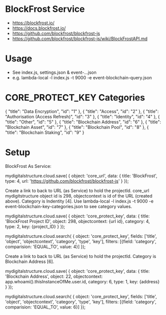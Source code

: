 # BlockFrost Service
- https://blockfrost.io/
- https://docs.blockfrost.io/
- https://github.com/blockfrost/blockfrost-js
- https://github.com/blockfrost/blockfrost-js/wiki/BlockFrostAPI.md

# Usage
- See index.js, settings.json & event-...json
- e.g. lambda-local -l index.js -t 9000 -e event-blockchain-query.json

# CORE_PROTECT_KEY Categories
{
    "title": "Data Encryption",
    "id": "1"
},
{
    "title": "Access",
    "id": "2"
},
{
    "title": "Authorisation (Access Refresh)",
    "id": "3"
},
{
    "title": "Identity",
    "id": "4"
},
{
    "title": "Other",
    "id": "5"
},
{
    "title": "Blockchain Address",
    "id": "6"
},
{
    "title": "Blockchain Asset",
    "id": "7"
},
{
    "title": "Blockchain Pool",
    "id": "8"
},
{
    "title": "Blockchain Staking",
    "id": "9"
}


# Setup

BlockFrost As Service:

mydigitalstructure.cloud.save(
{
    object: 'core_url',
    data:
    {
        title: 'BlockFrost',
        type: 4,
        url: 'https://github.com/blockfrost/blockfrost-js'
    }
});

Create a link to back to URL (as Service) to hold the projectId.
core_url mydigitstructure object id is 298, objectcontext is id of the URL (created above).
Category is Indentity [4].
Use lambda-local -l index.js -t 9000 -e event-blockchain-key-categories.json to see category values.

mydigitalstructure.cloud.save(
{
    object: 'core_protect_key',
    data:
    {
        title: 'BlockFrost Project ID',
        object: 298,
        objectcontext: {url id},
        category: 4,
        type: 2,
        key: {project_ID}
    }
});

mydigitalstructure.cloud.search(
{
    object: 'core_protect_key',
    fields: ['title', 'object', 'objectcontext', 'category', 'type', 'key'],
    filters: [{field: 'category', comparision: 'EQUAL_TO', value: 4}]
});

Create a link to back to URL (as Service) to hold the projectId.
Category is Blockchain Address [6].

mydigitalstructure.cloud.save(
{
    object: 'core_protect_key',
    data:
    {
        title: 'Blockchain Address',
        object: 22,
        objectcontext: app.whoami().thisInstanceOfMe.user.id,
        category: 6,
        type: 1,
        key: {address}
    }
});

mydigitalstructure.cloud.search(
{
    object: 'core_protect_key',
    fields: ['title', 'object', 'objectcontext', 'category', 'type', 'key'],
    filters: [{field: 'category', comparision: 'EQUAL_TO', value: 6}]
});